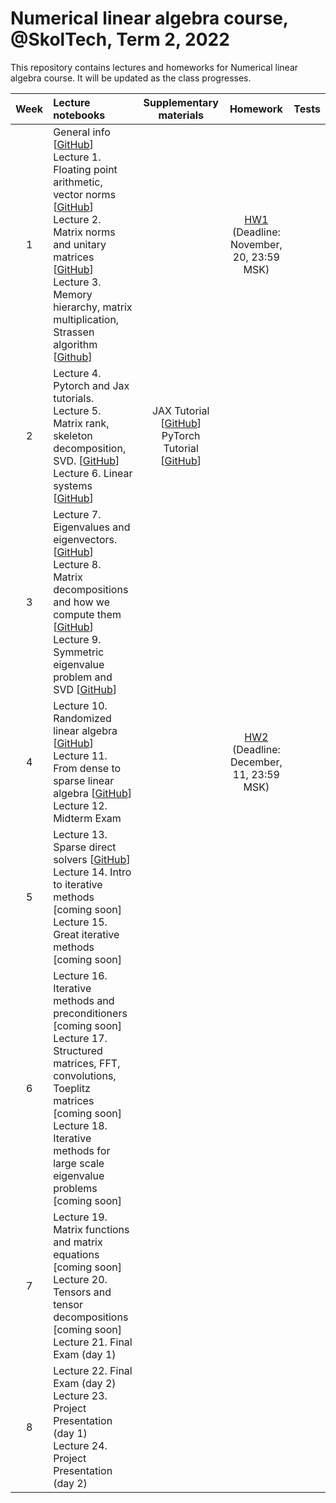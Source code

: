 # Numerical linear algebra course, @SkolTech, Term 2, 2022

This repository contains lectures and homeworks for Numerical linear algebra course. It will be updated as the class progresses.

| Week | Lecture notebooks | Supplementary materials | Homework | Tests |
|:------:|:----------|:----------:|:----------:|-------|
|1| General info [[GitHub](lectures/general_info.ipynb)] <br> Lecture 1. Floating point arithmetic, vector norms [[GitHub](./lectures/lecture-1/lecture-1.ipynb)] <br>  Lecture 2. Matrix norms and unitary matrices [[GitHub](./lectures/lecture-2/lecture-2.ipynb)] <br> Lecture 3. Memory hierarchy, matrix multiplication, Strassen algorithm [[Github](./lectures/lecture-3/lecture-3.ipynb)]|  | [HW1](hw1/HW_1_NLA.ipynb) <br> (Deadline: November, 20, 23:59 MSK) |
| 2  | Lecture 4. Pytorch and Jax tutorials. <br> Lecture 5.  Matrix rank, skeleton decomposition, SVD. [[GitHub](./lectures/lecture-5/lecture-5.ipynb)] <br> Lecture 6. Linear systems [[GitHub](./lectures/lecture-6/lecture-6.ipynb)]  |    JAX Tutorial [[GitHub](./lectures/lecture-4/jax-tutorial.ipynb)] <br>  PyTorch Tutorial [[GitHub](./lectures/lecture-4/Seminar_on_PyTorch.ipynb)]    |   |
| 3  | Lecture 7. Eigenvalues and eigenvectors. [[GitHub](./lectures/lecture-7/lecture-7.ipynb)] <br> Lecture 8. Matrix decompositions and how we compute them [[GitHub](./lectures/lecture-8/lecture-8.ipynb)] <br> Lecture 9. Symmetric eigenvalue problem and SVD [[GitHub](./lectures/lecture-9/lecture-9.ipynb)]  |         |   |
| 4  | Lecture 10. Randomized linear algebra [[GitHub](./lectures/lecture-10/lecture-10.ipynb)] <br> Lecture 11. From dense to sparse linear algebra [[GitHub](./lectures/lecture-11/lecture-11.ipynb)] <br> Lecture 12. Midterm Exam  |         | [HW2](hw2/HW_2_NLA.ipynb) <br> (Deadline: December, 11, 23:59 MSK) |
| 5  | Lecture 13. Sparse direct solvers [[GitHub](./lectures/lecture-13/lecture-13.ipynb)] <br> Lecture 14. Intro to iterative methods [coming soon] <br> Lecture 15. Great iterative methods [coming soon]  |         |   |
| 6  | Lecture 16. Iterative methods and preconditioners [coming soon] <br> Lecture 17. Structured matrices, FFT, convolutions, Toeplitz matrices [coming soon] <br> Lecture 18. Iterative methods for large scale eigenvalue problems [coming soon]  |         |   |
| 7  | Lecture 19. Matrix functions and matrix equations [coming soon] <br> Lecture 20. Tensors and tensor decompositions [coming soon] <br> Lecture 21. Final Exam (day 1)   |         |   |
| 8  | Lecture 22. Final Exam (day 2) <br> Lecture 23. Project Presentation (day 1) <br> Lecture 24. Project Presentation (day 2)  |         |   |
